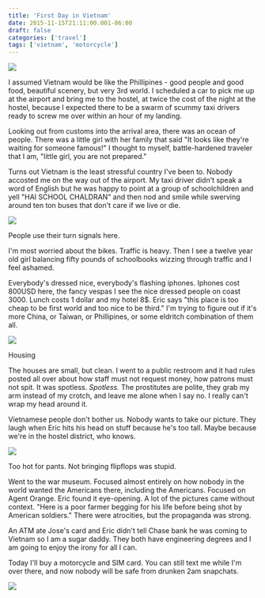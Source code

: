 ```yaml
---
title: 'First Day in Vietnam'
date: 2015-11-15T21:11:00.001-06:00
draft: false
categories: ['travel']
tags: ['vietnam', 'motorcycle']
---
```


[![](http://2.bp.blogspot.com/-jbJsc1WxGSY/VklEJJYqTyI/AAAAAAABHbY/tPhn6TfnnwU/s400/IMG_7957.JPG)](http://2.bp.blogspot.com/-jbJsc1WxGSY/VklEJJYqTyI/AAAAAAABHbY/tPhn6TfnnwU/s1600/IMG_7957.JPG)





I assumed Vietnam would be like the Phillipines - good people and good food, beautiful scenery, but very 3rd world. I scheduled a car to pick me up at the airport and bring me to the hostel, at twice the cost of the night at the hostel, because I expected there to be a swarm of scummy taxi drivers ready to screw me over within an hour of my landing.

Looking out from customs into the arrival area, there was an ocean of people. There was a little girl with her family that said "It looks like they're waiting for someone famous!" I thought to myself, battle-hardened traveler that I am, "little girl, you are not prepared."

Turns out Vietnam is the least stressful country I've been to. Nobody accosted me on the way out of the airport. My taxi driver didn't speak a word of English but he was happy to point at a group of schoolchildren and yell "HAI SCHOOL CHALDRAN" and then nod and smile while swerving around ten ton buses that don't care if we live or die.



[![](http://1.bp.blogspot.com/-gixnACCWhrg/VklEJKu-EiI/AAAAAAABHbY/oUH0XL-XQk0/s400/IMG_7966.JPG)](http://1.bp.blogspot.com/-gixnACCWhrg/VklEJKu-EiI/AAAAAAABHbY/oUH0XL-XQk0/s1600/IMG_7966.JPG)



People use their turn signals here.

I'm most worried about the bikes. Traffic is heavy. Then I see a twelve year old girl balancing fifty pounds of schoolbooks wizzing through traffic and I feel ashamed.

Everybody's dressed nice, everybody's flashing iphones. Iphones cost 800USD here, the fancy vespas I see the nice dressed people on coast 3000. Lunch costs 1 dollar and my hotel 8$. Eric says "this place is too cheap to be first world and too nice to be third." I'm trying to figure out if it's more China, or Taiwan, or Phillipines, or some eldritch combination of them all.


[![](http://1.bp.blogspot.com/-nsl0s-yRJTw/VklEJBO1tSI/AAAAAAABHa4/lCcdWaV6FVQ/s400/IMG_7955.JPG)](http://1.bp.blogspot.com/-nsl0s-yRJTw/VklEJBO1tSI/AAAAAAABHa4/lCcdWaV6FVQ/s1600/IMG_7955.JPG)

Housing

The houses are small, but clean. I went to a public restroom and it had rules posted all over about how staff must not request money, how patrons must not spit. It was spotless. _Spotless._ The prostitutes are polite, they grab my arm instead of my crotch, and leave me alone when I say no. I really can't wrap my head around it.

Vietnamese people don't bother us. Nobody wants to take our picture. They laugh when Eric hits his head on stuff because he's too tall. Maybe because we're in the hostel district, who knows.



[![](http://4.bp.blogspot.com/-CM4GKL1RBsY/VklEJGPWszI/AAAAAAABHa4/gqP7REeO5dA/s400/IMG_7964.JPG)](http://4.bp.blogspot.com/-CM4GKL1RBsY/VklEJGPWszI/AAAAAAABHa4/gqP7REeO5dA/s1600/IMG_7964.JPG)

Too hot for pants. Not bringing flipflops was stupid. 



Went to the war museum. Focused almost entirely on how nobody in the world wanted the Americans there, including the Americans. Focused on Agent Orange. Eric found it eye-opening. A lot of the pictures came without context. "Here is a poor farmer begging for his life before being shot by American soldiers." There were atrocities, but the propaganda was strong.

An ATM ate Jose's card and Eric didn't tell Chase bank he was coming to Vietnam so I am a sugar daddy. They both have engineering degrees and I am going to enjoy the irony for all I can.

Today I'll buy a motorcycle and SIM card. You can still text me while I'm over there, and now nobody will be safe from drunken 2am snapchats.


[![](http://2.bp.blogspot.com/-WM4GfREQaBQ/VklEJCX_hRI/AAAAAAABHbY/sJYfwYRrKI8/s400/IMG_7969.JPG)](http://2.bp.blogspot.com/-WM4GfREQaBQ/VklEJCX_hRI/AAAAAAABHbY/sJYfwYRrKI8/s1600/IMG_7969.JPG)

